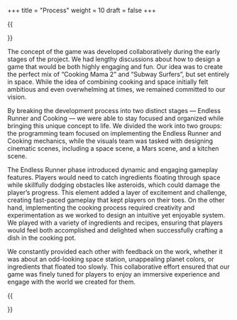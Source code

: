 +++
title = "Process"
weight = 10
draft = false
+++

{{<section title="Process">}}

The concept of the game was developed collaboratively during the early stages of the project. We had lengthy discussions about how to design a game that would be both highly engaging and fun. Our idea was to create the perfect mix of “Cooking Mama 2” and “Subway Surfers”, but set entirely in space. While the idea of combining cooking and space initially felt ambitious and even overwhelming at times, we remained committed to our vision. 

By breaking the development process into two distinct stages — Endless Runner and Cooking — we were able to stay focused and organized while bringing this unique concept to life. We divided the work into two groups: the programming team focused on implementing the Endless Runner and Cooking mechanics, while the visuals team was tasked with designing cinematic scenes, including a space scene, a Mars scene, and a kitchen scene. 

The Endless Runner phase introduced dynamic and engaging gameplay features. Players would need to catch ingredients floating through space while skillfully dodging obstacles like asteroids, which could damage the player’s progress. This element added a layer of excitement and challenge, creating fast-paced gameplay that kept players on their toes.
On the other hand, implementing the cooking process required creativity and experimentation as we worked to design an intuitive yet enjoyable system. We played with a variety of ingredients and recipes, ensuring that players would feel both accomplished and delighted when successfully crafting a dish in the cooking pot.

We constantly provided each other with feedback on the work, whether it was about an odd-looking space station, unappealing planet colors, or ingredients that floated too slowly. This collaborative effort ensured that our game was finely tuned for players to enjoy an immersive experience and engage with the world we created for them.


{{</section>}}
